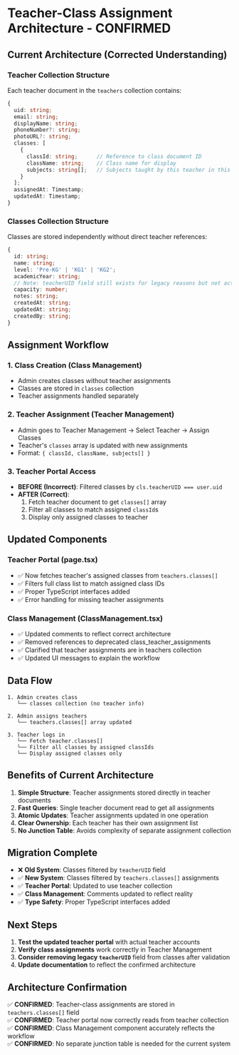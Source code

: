 # Teacher-Class Assignment Architecture - CONFIRMED

## Current Architecture (Corrected Understanding)

### Teacher Collection Structure
Each teacher document in the `teachers` collection contains:
```typescript
{
  uid: string;
  email: string;
  displayName: string;
  phoneNumber?: string;
  photoURL?: string;
  classes: [
    {
      classId: string;      // Reference to class document ID
      className: string;    // Class name for display
      subjects: string[];   // Subjects taught by this teacher in this class
    }
  ];
  assignedAt: Timestamp;
  updatedAt: Timestamp;
}
```

### Classes Collection Structure
Classes are stored independently without direct teacher references:
```typescript
{
  id: string;
  name: string;
  level: 'Pre-KG' | 'KG1' | 'KG2';
  academicYear: string;
  // Note: teacherUID field still exists for legacy reasons but not actively used
  capacity: number;
  notes: string;
  createdAt: string;
  updatedAt: string;
  createdBy: string;
}
```

## Assignment Workflow

### 1. Class Creation (Class Management)
- Admin creates classes without teacher assignments
- Classes are stored in `classes` collection
- Teacher assignments handled separately

### 2. Teacher Assignment (Teacher Management)
- Admin goes to Teacher Management → Select Teacher → Assign Classes
- Teacher's `classes` array is updated with new assignments
- Format: `{ classId, className, subjects[] }`

### 3. Teacher Portal Access
- **BEFORE (Incorrect)**: Filtered classes by `cls.teacherUID === user.uid`
- **AFTER (Correct)**: 
  1. Fetch teacher document to get `classes[]` array
  2. Filter all classes to match assigned `classId`s
  3. Display only assigned classes to teacher

## Updated Components

### Teacher Portal (page.tsx)
- ✅ Now fetches teacher's assigned classes from `teachers.classes[]`
- ✅ Filters full class list to match assigned class IDs
- ✅ Proper TypeScript interfaces added
- ✅ Error handling for missing teacher assignments

### Class Management (ClassManagement.tsx)
- ✅ Updated comments to reflect correct architecture
- ✅ Removed references to deprecated class_teacher_assignments
- ✅ Clarified that teacher assignments are in teachers collection
- ✅ Updated UI messages to explain the workflow

## Data Flow

```
1. Admin creates class
   └── classes collection (no teacher info)

2. Admin assigns teachers
   └── teachers.classes[] array updated
   
3. Teacher logs in
   └── Fetch teacher.classes[]
   └── Filter all classes by assigned classIds
   └── Display assigned classes only
```

## Benefits of Current Architecture

1. **Simple Structure**: Teacher assignments stored directly in teacher documents
2. **Fast Queries**: Single teacher document read to get all assignments
3. **Atomic Updates**: Teacher assignments updated in one operation
4. **Clear Ownership**: Each teacher has their own assignment list
5. **No Junction Table**: Avoids complexity of separate assignment collection

## Migration Complete

- ❌ **Old System**: Classes filtered by `teacherUID` field
- ✅ **New System**: Classes filtered by `teachers.classes[]` assignments
- ✅ **Teacher Portal**: Updated to use teacher collection
- ✅ **Class Management**: Comments updated to reflect reality
- ✅ **Type Safety**: Proper TypeScript interfaces added

## Next Steps

1. **Test the updated teacher portal** with actual teacher accounts
2. **Verify class assignments** work correctly in Teacher Management
3. **Consider removing legacy `teacherUID`** field from classes after validation
4. **Update documentation** to reflect the confirmed architecture

## Architecture Confirmation

✅ **CONFIRMED**: Teacher-class assignments are stored in `teachers.classes[]` field  
✅ **CONFIRMED**: Teacher portal now correctly reads from teacher collection  
✅ **CONFIRMED**: Class Management component accurately reflects the workflow  
✅ **CONFIRMED**: No separate junction table is needed for the current system

